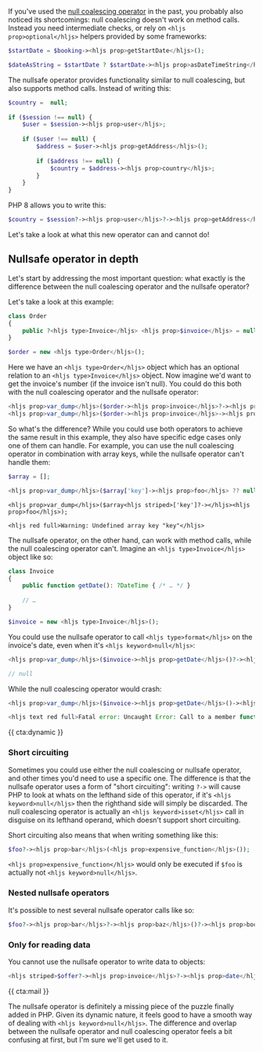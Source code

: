 If you've used the [null coalescing operator](/blog/shorthand-comparisons-in-php#null-coalescing-operator) in the past, you probably also noticed its shortcomings: null coalescing doesn't work on method calls. Instead you need intermediate checks, or rely on `<hljs prop>optional</hljs>` helpers provided by some frameworks:

```php
$startDate = $booking-><hljs prop>getStartDate</hljs>();

$dateAsString = $startDate ? $startDate-><hljs prop>asDateTimeString</hljs>() : null;
```

The nullsafe operator provides functionality similar to null coalescing, but also supports method calls. Instead of writing this:

```php
$country =  null;
 
if ($session !== null) {
    $user = $session-><hljs prop>user</hljs>;
 
    if ($user !== null) {
        $address = $user-><hljs prop>getAddress</hljs>();
 
        if ($address !== null) {
            $country = $address-><hljs prop>country</hljs>;
        }
    }
}
``` 

PHP 8 allows you to write this:

```php
$country = $session?-><hljs prop>user</hljs>?-><hljs prop>getAddress</hljs>()?-><hljs prop>country</hljs>;
```

Let's take a look at what this new operator can and cannot do!

## Nullsafe operator in depth

Let's start by addressing the most important question: what exactly is the difference between the null coalescing operator and the nullsafe operator?

Let's take a look at this example:

```php
class Order
{
    public ?<hljs type>Invoice</hljs> <hljs prop>$invoice</hljs> = null;
}

$order = new <hljs type>Order</hljs>();
```

Here we have an `<hljs type>Order</hljs>` object which has an optional relation to an `<hljs type>Invoice</hljs>` object. Now imagine we'd want to get the invoice's number (if the invoice isn't null). You could do this both with the null coalescing operator and the nullsafe operator:

```php
<hljs prop>var_dump</hljs>($order-><hljs prop>invoice</hljs>?-><hljs prop>number</hljs>);
<hljs prop>var_dump</hljs>($order-><hljs prop>invoice</hljs>-><hljs prop>number</hljs> ?? null);
```

So what's the difference? While you could use both operators to achieve the same result in this example, they also have specific edge cases only one of them can handle. For example, you can use the null coalescing operator in combination with array keys, while the nullsafe operator can't handle them:

```php
$array = [];

<hljs prop>var_dump</hljs>($array['key']-><hljs prop>foo</hljs> ?? null);
```

```
<hljs prop>var_dump</hljs>($array<hljs striped>['key']?-></hljs><hljs prop>foo</hljs>);

<hljs red full>Warning: Undefined array key "key"</hljs>
```

The nullsafe operator, on the other hand, can work with method calls, while the null coalescing operator can't. Imagine an `<hljs type>Invoice</hljs>` object like so:

```php
class Invoice
{
    public function getDate(): ?DateTime { /* … */ }
    
    // …
}

$invoice = new <hljs type>Invoice</hljs>();
```

You could use the nullsafe operator to call `<hljs type>format</hljs>` on the invoice's date, even when it's `<hljs keyword>null</hljs>`:

```php
<hljs prop>var_dump</hljs>($invoice-><hljs prop>getDate</hljs>()?-><hljs prop>format</hljs>('Y-m-d'));

// null
```

While the null coalescing operator would crash:

```php
<hljs prop>var_dump</hljs>($invoice-><hljs prop>getDate</hljs>()-><hljs prop>format</hljs>('Y-m-d') ?? null);

<hljs text red full>Fatal error: Uncaught Error: Call to a member function format() on null</hljs>
```

{{ cta:dynamic }}

### Short circuiting

Sometimes you could use either the null coalescing or nullsafe operator, and other times you'd need to use a specific one. The difference is that the nullsafe operator uses a form of "short circuiting": writing `?->` will cause PHP to look at whats on the lefthand side of this operator, if it's `<hljs keyword>null</hljs>` then the righthand side will simply be discarded. The null coalescing operator is actually an `<hljs keyword>isset</hljs>` call in disguise on its lefthand operand, which doesn't support short circuiting.

Short circuiting also means that when writing something like this:

```php
$foo?-><hljs prop>bar</hljs>(<hljs prop>expensive_function</hljs>());
```

`<hljs prop>expensive_function</hljs>` would only be executed if `$foo` is actually not `<hljs keyword>null</hljs>`.

### Nested nullsafe operators

It's possible to nest several nullsafe operator calls like so:

```php
$foo?-><hljs prop>bar</hljs>?-><hljs prop>baz</hljs>()?-><hljs prop>boo</hljs>?-><hljs prop>baa</hljs>();
```

### Only for reading data

You cannot use the nullsafe operator to write data to objects:

```php
<hljs striped>$offer?-><hljs prop>invoice</hljs>?-><hljs prop>date</hljs> = new <hljs type>DateTime</hljs>();</hljs> 
```

{{ cta:mail }}

The nullsafe operator is definitely a missing piece of the puzzle finally added in PHP. Given its dynamic nature, it feels good to have a smooth way of dealing with `<hljs keyword>null</hljs>`. The difference and overlap between the nullsafe operator and null coalescing operator feels a bit confusing at first, but I'm sure we'll get used to it.

